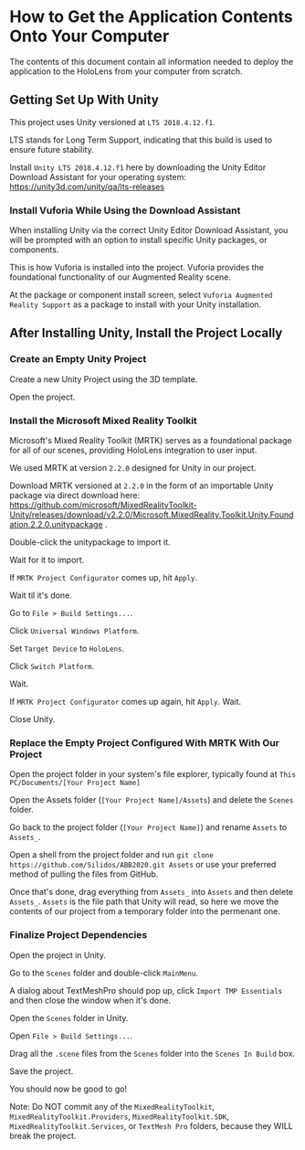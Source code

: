 # How to Get the Application Contents Onto Your Computer
The contents of this document contain all information needed to deploy the application to the HoloLens from your computer from scratch.

## Getting Set Up With Unity
This project uses Unity versioned at `LTS 2018.4.12.f1`.

LTS stands for Long Term Support, indicating that this build is used to ensure future stability.

Install `Unity LTS 2018.4.12.f1` here by downloading the Unity Editor Download Assistant for your operating system:
https://unity3d.com/unity/qa/lts-releases


### Install Vuforia While Using the Download Assistant
When installing Unity via the correct Unity Editor Download Assistant, you will be prompted with an option to install specific Unity packages, or components.

This is how Vuforia is installed into the project. Vuforia provides the foundational functionality of our Augmented Reality scene.

At the package or component install screen, select `Vuforia Augmented Reality Support` as a package to install with your Unity installation.


## After Installing Unity, Install the Project Locally
### Create an Empty Unity Project
Create a new Unity Project using the 3D template.

Open the project.


### Install the Microsoft Mixed Reality Toolkit
Microsoft's Mixed Reality Toolkit (MRTK) serves as a foundational package for all of our scenes, providing HoloLens integration to user input.

We used MRTK at version `2.2.0` designed for Unity in our project.

Download MRTK versioned at `2.2.0` in the form of an importable Unity package via direct download here:
https://github.com/microsoft/MixedRealityToolkit-Unity/releases/download/v2.2.0/Microsoft.MixedReality.Toolkit.Unity.Foundation.2.2.0.unitypackage .

Double-click the unitypackage to import it.

Wait for it to import.

If `MRTK Project Configurator` comes up, hit `Apply`.

Wait til it's done.

Go to `File > Build Settings...`.

Click `Universal Windows Platform`.

Set `Target Device` to `HoloLens`.

Click `Switch Platform`.

Wait.

If `MRTK Project Configurator` comes up again, hit `Apply`. Wait.

Close Unity.


### Replace the Empty Project Configured With MRTK With Our Project

Open the project folder in your system's file explorer, typically found at `This PC/Documents/[Your Project Name]`

Open the Assets folder (`[Your Project Name]/Assets`) and delete the `Scenes` folder.

Go back to the project folder (`[Your Project Name]`) and rename `Assets` to `Assets_`.

Open a shell from the project folder and run `git clone https://github.com/Silidos/ABB2020.git Assets` or use your preferred method of pulling the files from GitHub.

Once that's done, drag everything from `Assets_` into `Assets` and then delete `Assets_`. `Assets` is the file path that Unity will read, so here we move the contents of our project from a temporary folder into the permenant one.


### Finalize Project Dependencies
Open the project in Unity.

Go to the `Scenes` folder and double-click `MainMenu`.

A dialog about TextMeshPro should pop up, click `Import TMP Essentials` and then close the window when it's done.

Open the `Scenes` folder in Unity.

Open `File > Build Settings...`.

Drag all the `.scene` files from the `Scenes` folder into the `Scenes In Build` box.


Save the project.


You should now be good to go!

Note: Do NOT commit any of the `MixedRealityToolkit`, `MixedRealityToolkit.Providers`, `MixedRealityToolkit.SDK`, `MixedRealityToolkit.Services`, or `TextMesh Pro` folders, because they WILL break the project.
